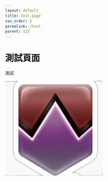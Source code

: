 ```yaml
---
layout: default
title: Test page
nav_order: 2
permalink: /test
parent: 123
---
```


# 測試頁面

測試

<img src= https://github.com/BK13579/ffxivguide/blob/main/Images/DamageDown.jpg>
